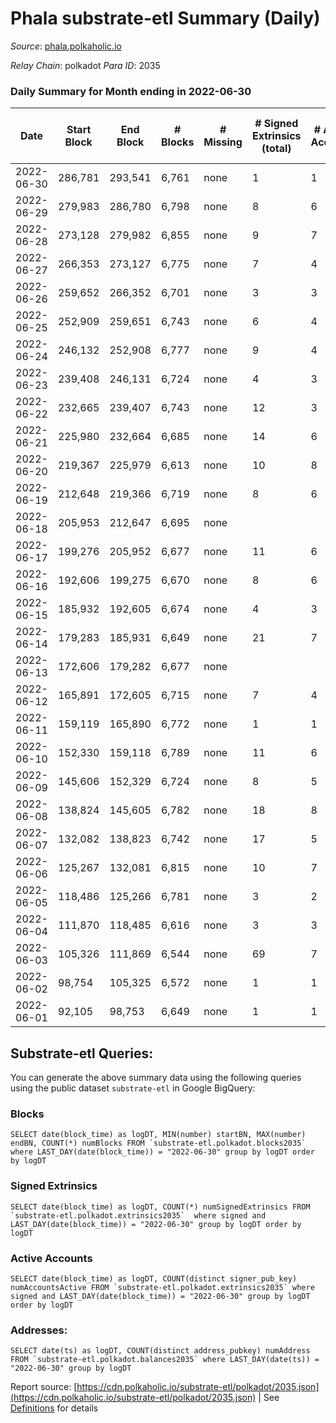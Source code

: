 # Phala substrate-etl Summary (Daily)

_Source_: [phala.polkaholic.io](https://phala.polkaholic.io)

*Relay Chain*: polkadot
*Para ID*: 2035



### Daily Summary for Month ending in 2022-06-30


| Date | Start Block | End Block | # Blocks | # Missing | # Signed Extrinsics (total) | # Active Accounts | # Addresses with Balances | # Events | # Transfers | # XCM Transfers In | # XCM Transfers Out |
| ---- | ----------- | --------- | -------- | --------- | --------------------------- | ----------------- | ------------------------- | -------- | ----------- | ------------------ | ------------------- |
| 2022-06-30 | 286,781 | 293,541 | 6,761 | none  | 1 | 1 | 2,466 | 13,534 |   |   |   |
| 2022-06-29 | 279,983 | 286,780 | 6,798 | none  | 8 | 6 | 2,466 | 13,636 |   |   |   |
| 2022-06-28 | 273,128 | 279,982 | 6,855 | none  | 9 | 7 | 2,466 | 13,754 |   |   |   |
| 2022-06-27 | 266,353 | 273,127 | 6,775 | none  | 7 | 4 | 2,466 | 13,590 |   |   |   |
| 2022-06-26 | 259,652 | 266,352 | 6,701 | none  | 3 | 3 | 2,466 | 13,417 |   |   |   |
| 2022-06-25 | 252,909 | 259,651 | 6,743 | none  | 6 | 4 | 2,466 | 13,518 |   |   |   |
| 2022-06-24 | 246,132 | 252,908 | 6,777 | none  | 9 | 4 | 2,466 | 13,598 |   |   |   |
| 2022-06-23 | 239,408 | 246,131 | 6,724 | none  | 4 | 3 | 2,466 | 13,471 |   |   |   |
| 2022-06-22 | 232,665 | 239,407 | 6,743 | none  | 12 | 3 | 2,466 | 13,542 |   |   |   |
| 2022-06-21 | 225,980 | 232,664 | 6,685 | none  | 14 | 6 | 2,466 | 13,434 |   |   |   |
| 2022-06-20 | 219,367 | 225,979 | 6,613 | none  | 10 | 8 | 2,466 | 13,291 |   |   |   |
| 2022-06-19 | 212,648 | 219,366 | 6,719 | none  | 8 | 6 | 2,466 | 13,482 |   |   |   |
| 2022-06-18 | 205,953 | 212,647 | 6,695 | none  |  |  | 2,466 | 13,398 |   |   |   |
| 2022-06-17 | 199,276 | 205,952 | 6,677 | none  | 11 | 6 | 2,466 | 13,411 |   |   |   |
| 2022-06-16 | 192,606 | 199,275 | 6,670 | none  | 8 | 6 | 2,466 | 13,379 |   |   |   |
| 2022-06-15 | 185,932 | 192,605 | 6,674 | none  | 4 | 3 | 2,466 | 13,372 |   |   |   |
| 2022-06-14 | 179,283 | 185,931 | 6,649 | none  | 21 | 7 | 2,466 | 13,389 |   |   |   |
| 2022-06-13 | 172,606 | 179,282 | 6,677 | none  |  |  | 2,466 | 13,362 |   |   |   |
| 2022-06-12 | 165,891 | 172,605 | 6,715 | none  | 7 | 4 | 2,466 | 13,461 |   |   |   |
| 2022-06-11 | 159,119 | 165,890 | 6,772 | none  | 1 | 1 | 2,466 | 13,556 |   |   |   |
| 2022-06-10 | 152,330 | 159,118 | 6,789 | none  | 11 | 6 | 2,466 | 13,630 |   |   |   |
| 2022-06-09 | 145,606 | 152,329 | 6,724 | none  | 8 | 5 | 2,466 | 13,485 |   |   |   |
| 2022-06-08 | 138,824 | 145,605 | 6,782 | none  | 18 | 8 | 2,466 | 13,655 |   |   |   |
| 2022-06-07 | 132,082 | 138,823 | 6,742 | none  | 17 | 5 | 2,466 | 13,560 |   |   |   |
| 2022-06-06 | 125,267 | 132,081 | 6,815 | none  | 10 | 7 | 2,466 | 13,680 |   |   |   |
| 2022-06-05 | 118,486 | 125,266 | 6,781 | none  | 3 | 2 | 2,466 | 13,590 |   |   |   |
| 2022-06-04 | 111,870 | 118,485 | 6,616 | none  | 3 | 3 | 2,466 | 13,252 |   |   |   |
| 2022-06-03 | 105,326 | 111,869 | 6,544 | none  | 69 | 7 | 2,466 | 13,238 | 4,902 ($1,998,162.53) |   |   |
| 2022-06-02 | 98,754 | 105,325 | 6,572 | none  | 1 | 1 | 5 | 13,158 |   |   |   |
| 2022-06-01 | 92,105 | 98,753 | 6,649 | none  | 1 | 1 | 5 | 13,309 |   |   |   |

## Substrate-etl Queries:
You can generate the above summary data using the following queries using the public dataset `substrate-etl` in Google BigQuery:


### Blocks
```
SELECT date(block_time) as logDT, MIN(number) startBN, MAX(number) endBN, COUNT(*) numBlocks FROM `substrate-etl.polkadot.blocks2035`  where LAST_DAY(date(block_time)) = "2022-06-30" group by logDT order by logDT
```


### Signed Extrinsics
```
SELECT date(block_time) as logDT, COUNT(*) numSignedExtrinsics FROM `substrate-etl.polkadot.extrinsics2035`  where signed and LAST_DAY(date(block_time)) = "2022-06-30" group by logDT order by logDT
```


### Active Accounts
```
SELECT date(block_time) as logDT, COUNT(distinct signer_pub_key) numAccountsActive FROM `substrate-etl.polkadot.extrinsics2035` where signed and LAST_DAY(date(block_time)) = "2022-06-30" group by logDT order by logDT
```


### Addresses:
```
SELECT date(ts) as logDT, COUNT(distinct address_pubkey) numAddress FROM `substrate-etl.polkadot.balances2035` where LAST_DAY(date(ts)) = "2022-06-30" group by logDT
```



Report source: [https://cdn.polkaholic.io/substrate-etl/polkadot/2035.json](https://cdn.polkaholic.io/substrate-etl/polkadot/2035.json) | See [Definitions](/DEFINITIONS.md) for details
